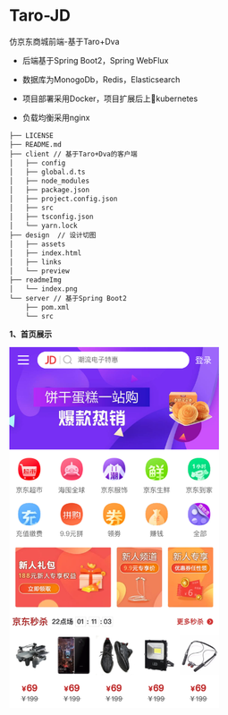 # Taro-JD
仿京东商城前端-基于Taro+Dva

- 后端基于Spring Boot2，Spring WebFlux

- 数据库为MonogoDb，Redis，Elasticsearch

- 项目部署采用Docker，项目扩展后上kubernetes

- 负载均衡采用nginx

```
├── LICENSE
├── README.md
├── client // 基于Taro+Dva的客户端
│   ├── config
│   ├── global.d.ts
│   ├── node_modules
│   ├── package.json
│   ├── project.config.json
│   ├── src
│   ├── tsconfig.json
│   └── yarn.lock
├── design  // 设计切图
│   ├── assets
│   ├── index.html
│   ├── links
│   └── preview
├── readmeImg
│   └── index.png
└── server // 基于Spring Boot2
    ├── pom.xml
    └── src
```

**1、首页展示**

<img src="./readmeImg/index.png" width="375px"/>